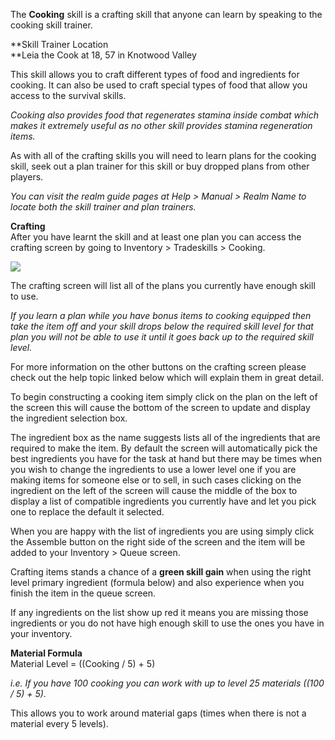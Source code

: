 The **Cooking** skill is a crafting skill that anyone can learn by speaking to the cooking skill trainer.

**Skill Trainer Location  
**Leia the Cook at 18, 57 in Knotwood Valley

This skill allows you to craft different types of food and ingredients for cooking. It can also be used to craft special types of food that allow you access to the survival skills.

_Cooking also provides food that regenerates stamina inside combat which makes it extremely useful as no other skill provides stamina regeneration items._

As with all of the crafting skills you will need to learn plans for the cooking skill, seek out a plan trainer for this skill or buy dropped plans from other players.

_You can visit the realm guide pages at Help > Manual > Realm Name to locate both the skill trainer and plan trainers._

**Crafting**  
After you have learnt the skill and at least one plan you can access the crafting screen by going to Inventory > Tradeskills > Cooking.

[![](https://lohcdn.com/images/t_cooking.jpg)](https://lohcdn.com/images/cooking.jpg)

The crafting screen will list all of the plans you currently have enough skill to use.

_If you learn a plan while you have bonus items to cooking equipped then take the item off and your skill drops below the required skill level for that plan you will not be able to use it until it goes back up to the required skill level._

For more information on the other buttons on the crafting screen please check out the help topic linked below which will explain them in great detail.

To begin constructing a cooking item simply click on the plan on the left of the screen this will cause the bottom of the screen to update and display the ingredient selection box.

The ingredient box as the name suggests lists all of the ingredients that are required to make the item. By default the screen will automatically pick the best ingredients you have for the task at hand but there may be times when you wish to change the ingredients to use a lower level one if you are making items for someone else or to sell, in such cases clicking on the ingredient on the left of the screen will cause the middle of the box to display a list of compatible ingredients you currently have and let you pick one to replace the default it selected.

When you are happy with the list of ingredients you are using simply click the Assemble button on the right side of the screen and the item will be added to your Inventory > Queue screen.

Crafting items stands a chance of a **green skill gain** when using the right level primary ingredient (formula below) and also experience when you finish the item in the queue screen.

If any ingredients on the list show up red it means you are missing those ingredients or you do not have high enough skill to use the ones you have in your inventory.

**Material Formula**  
Material Level = ((Cooking / 5) + 5)

_i.e. If you have 100 cooking you can work with up to level 25 materials ((100 / 5) + 5)._

This allows you to work around material gaps (times when there is not a material every 5 levels).